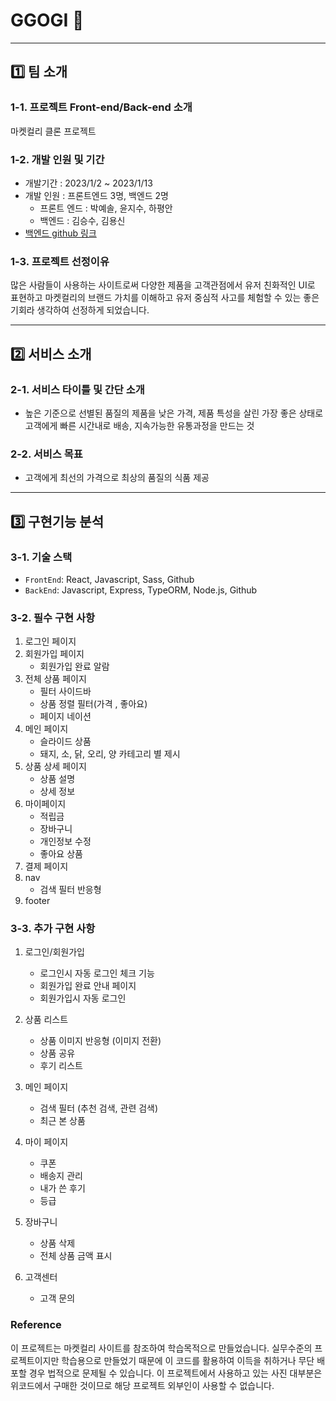 # GGOGI 🥩

---

## 1️⃣ 팀 소개

### 1-1. 프로젝트 Front-end/Back-end 소개

마켓컬리 클론 프로젝트

### 1-2. 개발 인원 및 기간

- 개발기간 : 2023/1/2 ~ 2023/1/13
- 개발 인원 : 프론트엔드 3명, 백엔드 2명
  - 프론트 엔드 : 박예솔, 윤지수, 하평안
  - 백엔드 : 김승수, 김용신
- [백엔드 github 링크](https://github.com/wecode-bootcamp-korea/41-1st-GGogi-backend)

### 1-3. 프로젝트 선정이유

많은 사람들이 사용하는 사이트로써 다양한 제품을 고객관점에서 유저 친화적인 UI로 표현하고 마켓컬리의 브랜드 가치를 이해하고 유저 중심적 사고를 체험할 수 있는 좋은 기회라 생각하여 선정하게 되었습니다.

---

## 2️⃣ 서비스 소개

### 2-1. 서비스 타이틀 및 간단 소개

- 높은 기준으로 선별된 품질의 제품을 낮은 가격, 제품 특성을 살린 가장 좋은 상태로 고객에게 빠른 시간내로 배송, 지속가능한 유통과정을 만드는 것

### 2-2. 서비스 목표

- 고객에게 최선의 가격으로 최상의 품질의 식품 제공

---

## 3️⃣ 구현기능 분석

### 3-1. 기술 스택

- `FrontEnd`: React, Javascript, Sass, Github
- `BackEnd`: Javascript, Express, TypeORM, Node.js, Github

### 3-2. 필수 구현 사항

1. 로그인 페이지
2. 회원가입 페이지
   - 회원가입 완료 알람
3. 전체 상품 페이지
   - 필터 사이드바
   - 상품 정렬 필터(가격 , 좋아요)
   - 페이지 네이션
4. 메인 페이지
   - 슬라이드 상품
   - 돼지, 소, 닭, 오리, 양 카테고리 별 제시
5. 상품 상세 페이지
   - 상품 설명
   - 상세 정보
6. 마이페이지
   - 적립금
   - 장바구니
   - 개인정보 수정
   - 좋아요 상품
7. 결제 페이지
8. nav
   - 검색 필터 반응형
9. footer

### 3-3. 추가 구현 사항

1. 로그인/회원가입

   - 로그인시 자동 로그인 체크 기능
   - 회원가입 완료 안내 페이지
   - 회원가입시 자동 로그인

2. 상품 리스트

   - 상품 이미지 반응형 (이미지 전환)
   - 상품 공유
   - 후기 리스트

3. 메인 페이지

   - 검색 필터 (추천 검색, 관련 검색)
   - 최근 본 상품

4. 마이 페이지

   - 쿠폰
   - 배송지 관리
   - 내가 쓴 후기
   - 등급

5. 장바구니

   - 상품 삭제
   - 전체 상품 금액 표시

6. 고객센터
   - 고객 문의

### Reference

이 프로젝트는 마켓컬리 사이트를 참조하여 학습목적으로 만들었습니다.
실무수준의 프로젝트이지만 학습용으로 만들었기 때문에 이 코드를 활용하여 이득을 취하거나 무단 배포할 경우 법적으로 문제될 수 있습니다.
이 프로젝트에서 사용하고 있는 사진 대부분은 위코드에서 구매한 것이므로 해당 프로젝트 외부인이 사용할 수 없습니다.
